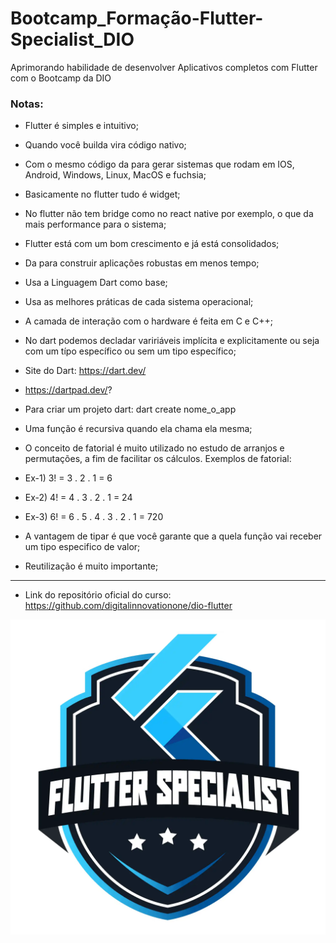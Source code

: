 # Bootcamp_Formação-Flutter-Specialist_DIO
Aprimorando habilidade de desenvolver Aplicativos completos com Flutter com o Bootcamp da DIO

### Notas:

* Flutter é simples e intuitivo;
* Quando você builda vira código nativo;
* Com o mesmo código da para gerar sistemas que rodam em IOS, Android, Windows, Linux, MacOS e fuchsia;
* Basicamente no flutter tudo é widget;
* No flutter não tem bridge como no react native por exemplo, o que da mais performance para o sistema;
* Flutter está com um bom crescimento e já está consolidados;
* Da para construir aplicações robustas em menos tempo;
* Usa a Linguagem Dart como base;
* Usa as melhores práticas de cada sistema operacional;
* A camada de interação com o hardware é feita em C e C++;
* No dart podemos decladar variriáveis implícita e explicitamente ou seja com um típo específico ou sem um tipo específico;

* Site do Dart: https://dart.dev/
* https://dartpad.dev/?

* Para criar um projeto dart: dart create nome_o_app

* Uma função é recursiva quando ela chama ela mesma;

* O conceito de fatorial é muito utilizado no estudo de arranjos e permutações, a fim de facilitar os cálculos. Exemplos de fatorial:
* Ex-1) 3! = 3 . 2 . 1 = 6
* Ex-2) 4! = 4 . 3 . 2 . 1 = 24
* Ex-3) 6! = 6 . 5 . 4 . 3 . 2 . 1 = 720

* A vantagem de tipar é que você garante que a quela função vai receber um tipo especifico de valor;

* Reutilização é muito importante;

---

* Link do repositório oficial do curso: https://github.com/digitalinnovationone/dio-flutter

<img src="imagens/flutter_bootcamp.jpg">
